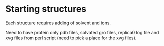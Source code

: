 # Starting structures
Each structure requires adding of solvent and ions. 


Need to have protein only pdb files, solvated gro files, replica0 log file and xvg files from perl script (need to pick a place for the xvg files).
